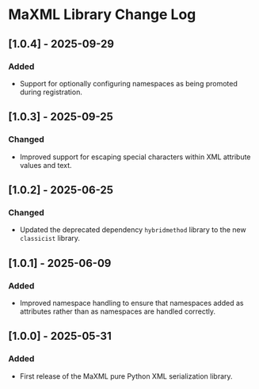 # MaXML Library Change Log

## [1.0.4] - 2025-09-29
### Added
- Support for optionally configuring namespaces as being promoted during registration.

## [1.0.3] - 2025-09-25
### Changed
- Improved support for escaping special characters within XML attribute values and text.

## [1.0.2] - 2025-06-25
### Changed
- Updated the deprecated dependency `hybridmethod` library to the new `classicist` library.

## [1.0.1] - 2025-06-09
### Added
- Improved namespace handling to ensure that namespaces added as attributes rather than as namespaces are handled correctly.

## [1.0.0] - 2025-05-31
### Added
- First release of the MaXML pure Python XML serialization library.
